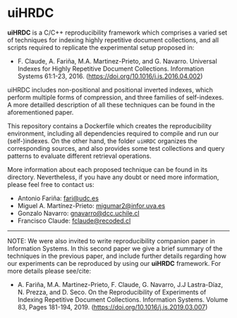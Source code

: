 # uiHRDC

__uiHRDC__ is a C/C++ reproducibility framework which comprises a varied set of techniques 
for indexing highly repetitive document collections, and all scripts required to 
replicate the experimental setup proposed in:

- F. Claude, A. Fariña, M.A. Martinez-Prieto, and G. Navarro. Universal Indexes for Highly 
Repetitive Document Collections. Information Systems 61:1-23, 2016. 
(https://doi.org/10.1016/j.is.2016.04.002)

uiHRDC includes non-positional and positional inverted indexes, which perform multiple forms 
of compression, and three families of self-indexes.  A more detailled description of all 
these techniques can be found in the aforementioned paper.

This repository contains a Dockerfile which creates the reproducibility environment,
including all dependencies required to compile and run our (self-)indexes. On the other
hand, the folder `uiHRDC` organizes the corresponding sources, and also provides some test 
collections and query patterns to evaluate different retrieval operations.

More information about each proposed technique can be found in its directory. Nevertheless, 
if you have any doubt or need more information, please feel free to contact us:

- Antonio Fariña:              fari@udc.es
- Miguel A. Martínez-Prieto:   migumar2@infor.uva.es
- Gonzalo Navarro:             gnavarro@dcc.uchile.cl
- Francisco Claude:            fclaude@recoded.cl


---------
NOTE: We were also invited to write reproducibility companion paper in Information Systems. In 
this second paper we give a brief summary of the techniques in the previous paper, and
include further details regarding how our experiments can be reproduced by using our __uiHRDC__ 
framework. For more details please see/cite: 

- A. Fariña, M.A. Martinez-Prieto, F. Claude, G. Navarro, J.J Lastra-Díaz, N. Prezza, and D. Seco. On the Reproducibility of 
Experiments of Indexing Repetitive Document Collections. Information Systems. Volume 83, Pages 181-194, 2019. (https://doi.org/10.1016/j.is.2019.03.007)


